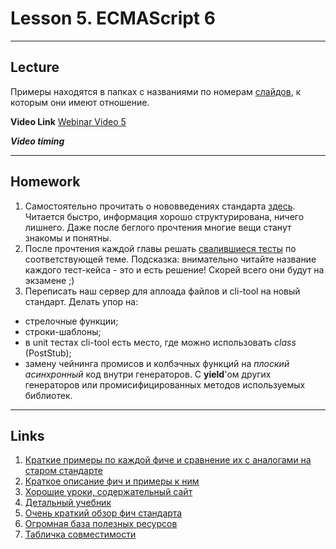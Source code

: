 # Lesson 5. ECMAScript 6

----
## Lecture

Примеры находятся в папках c названиями по номерам [слайдов](https://goo.gl/o8EP24), к которым они имеют отношение.

**Video Link** [Webinar Video 5](https://youtu.be/VzdSaYp5a4Q)

***Video timing***


----
## Homework

1. Самостоятельно прочитать о нововведениях стандарта [здесь](https://learn.javascript.ru/es-modern). Читается быстро, информация хорошо структурирована, ничего лишнего. Даже после беглого прочтения многие вещи станут знакомы и понятны.
2. После прочтения каждой главы решать [свалившиеся тесты](http://es6katas.org/) по соответствующей теме. Подсказка: внимательно читайте название каждого тест-кейса - это и есть решение! Скорей всего они будут на экзамене ;)
3. Переписать наш сервер для аплоада файлов и cli-tool на новый стандарт. Делать упор на:
 - стрелочные функции;
 - строки-шаблоны;
 - в unit тестах cli-tool есть место, где можно использовать *class* (PostStub);
 - замену чейнинга промисов и колбэчных функций на *плоский асинхронный* код внутри генераторов. С **yield**'ом других генераторов или промисифицированных методов используемых библиотек.

----
## Links

1. [Краткие примеры по каждой фиче и сравнение их с аналогами на старом стандарте](http://es6-features.org/)
2. [Краткое описание фич и примеры к ним](https://github.com/lukehoban/es6features)
3. [Хорошие уроки, содержательный сайт](https://egghead.io/courses/learn-es6-ecmascript-2015)
4. [Детальный учебник](http://exploringjs.com/es6/)
5. [Очень краткий обзор фич стандарта](http://css-live.ru/articles/obzor-es6-v-350-punktax.html)
6. [Огромная база полезных ресурсов](https://github.com/ericdouglas/ES6-Learning)
7. [Табличка совместимости](https://kangax.github.io/compat-table/es6/)
